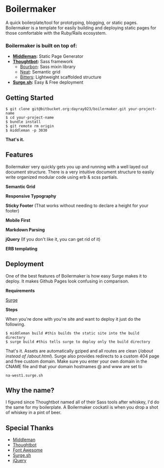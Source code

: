 # Boilermaker

A quick boilerplate/tool for prototyping, blogging, or static pages. Boilermaker is a template for easily building and deploying static pages for those comfortable with the Ruby/Rails ecosystem.

### Boilermaker is built on top of:

- **[Middleman](https://middlemanapp.com/):** Static Page Generator
- **[Thoughtbot](https://thoughtbot.com/):** Sass framework
  - [Bourbon](http://bourbon.io/): Sass mixin library
  - [Neat](http://neat.bourbon.io/): Semantic grid
  - [Bitters](http://bitters.bourbon.io/): Lightweight scaffolded structure
- **[Surge.sh](http://surge.sh/):** Easy & Free deployment

## Getting Started

```term
$ git clone git@bitbucket.org:dayray023/boilermaker.git your-project-name
$ cd your-project-name
$ bundle install
$ git remote rm origin
$ middleman -p 3030
```

**That's it.**

## Features

Boilermaker very quickly gets you up and running with a well layed out document structure. There is a very intuitive document structure to easliy write organized modular code using erb & scss partials.

**Semantic Grid**

**Responsive Typography**

**Sticky Footer** (That works without needing to declare a height for your footer)

**Mobile First**

**Markdown Parsing**

**jQuery** (If you don't like it, you can get rid of it)

**ERB templating**

## Deployment

One of the best features of Boilermaker is how easy Surge makes it to deploy. It makes Github Pages look confusing in comparison.

**Requirements**

[Surge](http://surge.sh)

**Steps**

When you're done with you're site and want to deploy it just do the following.

```
$ middleman build #this builds the static site into the build directory
$ surge build #this tells surge to deploy only the build directory
```

That's it. Assets are automatically gziped and all routes are clean (*/about instead of /about.html*). Surge also provides redirects to a custom 404 page and free custom domain. Make sure you enter your own domain in the CNAME file and that your domain hostnames @ and www are set to

```
na-west1.surge.sh
```

## Why the name?

I figured since Thoughtbot named all of their Sass tools after whiskey, I'd do the same for my boilerplate. A Boilermaker cockatil is when you drop a shot of whiskey in a pint of beer.

## Special Thanks

- [Middleman](https://middlemanapp.com/)
- [Thoughtbot](https://thoughtbot.com/)
- [Font Awesome](http://fontawesome.io/)
- [Surge.sh](http://surge.sh)
- [jQuery](http://jquery.com/)
